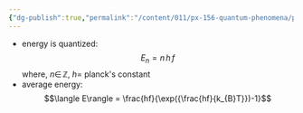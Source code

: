 ```yaml
---
{"dg-publish":true,"permalink":"/content/011/px-156-quantum-phenomena/px-156-a-quantum-phenomena/px-156-a-light/px-156-a3b-planck-s-function/","created":"2024-11-25T10:50:32.000+00:00","updated":"2024-11-26T20:01:12.043+00:00"}
---
```



- energy is quantized: 
$$E_{n}= n\,h\,f$$
	where, $n\in\,\mathbb{Z}$, $h=$ planck's constant
- average energy: 
$$\langle E\rangle = \frac{hf}{\exp({\frac{hf}{k_{B}T}})-1}$$
